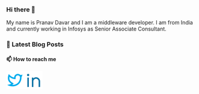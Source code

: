 ### Hi there 👋

My name is Pranav Davar and I am a middleware developer. I am from India and currently working in Infosys as Senior Associate Consultant.

### :memo: Latest Blog Posts
<!-- BLOG-POST-LIST:START -->
<!-- BLOG-POST-LIST:END -->

<!--
**cipherwizard9/cipherwizard9** is a ✨ _special_ ✨ repository because its `README.md` (this file) appears on your GitHub profile.

Here are some ideas to get you started:

- 🔭 I’m currently working on ...

- 🌱 I’m currently learning ...

- 👯 I’m looking to collaborate on ...

- 🤔 I’m looking for help with ...

- 💬 Ask me about ...

- 📫 How to reach me: ...

- 😄 Pronouns: ...

- ⚡ Fun fact: ...
  -->
#### 📫 How to reach me
<a href="https://twitter.com/pranavdavar9" ><img src="src/img/twitter-line.svg"/></a><a href="https://www.linkedin.com/in/pranavdavar/"><img src="src/img/linkedin-line.svg"/></a>

